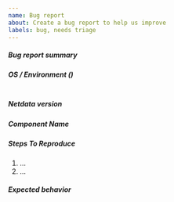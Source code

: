 ```yaml
---
name: Bug report
about: Create a bug report to help us improve
labels: bug, needs triage
---
```


<!---
When creating a bug report please:
- Verify first that your issue is not already reported on GitHub.
- Test if the latest release and master branch are affected too.
-->

##### Bug report summary
<!-- Provide a clear and concise description of what the bug. -->

##### OS / Environment ()
<!--
Provide as much information about your environment (OS distribution, running in container, etc.)
as possible to allow us reproduce this bug faster.

To get this information execute:
- uname -a; grep -Hv "^#" /etc/*release  # linux/bsd
- uname -a; sw_vers                      # macOS

Place config in the code section.  
 -->
```

```

##### Netdata version
<!--
Provide output of netdata -V.
 
If netdata is running execute: $(ps aux | grep -E -o "[a-zA-Z/]+netdata ") -V
 -->
 

##### Component Name
<!--
Write which component is affected. We group our components the same way our code is structured so basically: 
component name = dir in top level directory of repository.
-->

##### Steps To Reproduce
<!--
Describe how you found this bug and how we can reproduce it. Preferable with a minimal test-case scenario.
You can paste gist.github.com links for larger files.
-->

1. ...
2. ...

##### Expected behavior
<!-- Provide a clear and concise description of what you expected to happen. -->